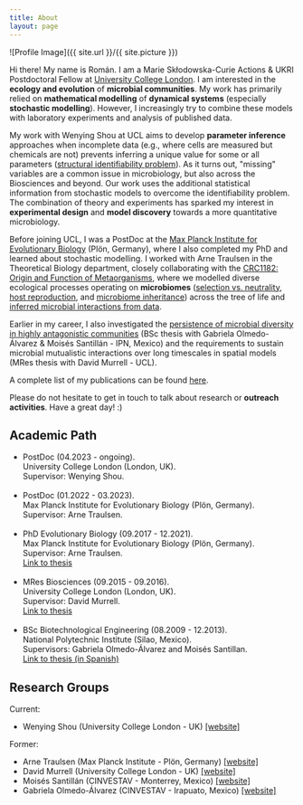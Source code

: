 ```yaml
---
title: About
layout: page
---
```

![Profile Image]({{ site.url }}/{{ site.picture }})

<p>Hi there! My name is Román. I am a Marie Skłodowska-Curie Actions & UKRI Postdoctoral Fellow at <a href="https://www.ucl.ac.uk/biosciences/gee/ucl-centre-lifes-origins-and-evolution">University College London</a>. I am interested in the <b>ecology and evolution</b> of <b>microbial communities</b>. My work has primarily relied on <b>mathematical modelling</b> of <b>dynamical systems</b> (especially <b>stochastic modelling</b>). However, I increasingly try to combine these models with laboratory experiments and analysis of published data.</p> 

<p>My work with Wenying Shou at UCL aims to develop <b>parameter inference</b> approaches when incomplete data (e.g., where cells are measured but chemicals are not) prevents inferring a unique value for some or all parameters (<a href="https://en.wikipedia.org/wiki/Structural_identifiability">structural identifiability problem</a>). As it turns out, "missing" variables are a common issue in microbiology, but also across the Biosciences and beyond. Our work uses the additional statistical information from stochastic models to overcome the identifiability problem. The combination of theory and experiments has sparked my interest in <b>experimental design</b> and <b>model discovery</b> towards a more quantitative microbiology.</p>

<p>Before joining UCL, I was a PostDoc at the <a href="https://www.evolbio.mpg.de">Max Planck Institute for Evolutionary Biology</a> (Plön, Germany), where I also completed my PhD and learned about stochastic modelling. I worked with Arne Traulsen in the Theoretical Biology department, closely collaborating with the <a href="https://www.metaorganism-research.com">CRC1182: Origin and Function of Metaorganisms</a>, where we modelled diverse ecological processes operating on <b>microbiomes</b> (<a href="https://doi.org/10.1098/rsif.2021.0717">selection vs. neutrality</a>, <a href="https://doi.org/10.1371/journal.pcbi.1008392">host reproduction</a>, and <a href="https://doi.org/10.1186/s12862-022-02029-2">microbiome inheritance</a>) across the tree of life and <a href="https://doi.org/10.1371/journal.pbio.3002913">inferred microbial interactions from data</a>.</p> 

<p>Earlier in my career, I also investigated the <a href="https://doi.org/10.3389/fmicb.2015.00489">persistence of microbial diversity in highly antagonistic communities</a> (BSc thesis with Gabriela Olmedo-Álvarez & Moisés Santillán - IPN, Mexico) and the requirements to sustain microbial mutualistic interactions over long timescales in spatial models (MRes thesis with David Murrell - UCL).</p> 

<p>A complete list of my publications can be found <a href="https://scholar.google.com/citations?user=TyfoFisAAAAJ&hl=en">here</a>.</p> 

<p>Please do not hesitate to get in touch to talk about research or <b>outreach activities</b>. Have a great day! :)</p>

<h2>Academic Path</h2>

<ul class="skill-list">
	<li>PostDoc (04.2023 - ongoing).<br>University College London (London, UK).<br>Supervisor: Wenying Shou.</li><br>
	<li>PostDoc (01.2022 - 03.2023).<br>Max Planck Institute for Evolutionary Biology (Plön, Germany).<br>Supervisor: Arne Traulsen.</li><br>
	<li>PhD Evolutionary Biology (09.2017 - 12.2021).<br>Max Planck Institute for Evolutionary Biology (Plön, Germany).<br>Supervisor: Arne Traulsen.<br><a href="https://hdl.handle.net/21.11116/0000-000B-34D5-A">Link to thesis</a></li><br>
	<li>MRes Biosciences (09.2015 - 09.2016).<br>University College London (London, UK).<br>Supervisor: David Murrell.<br><a href="https://github.com/romanzapien/mres_thesis/blob/main/MResThesis_RomanZapienCampos.pdf">Link to thesis</a></li><br>
	<li>BSc Biotechnological Engineering (08.2009 - 12.2013).<br>National Polytechnic Institute (Silao, Mexico).<br>Supervisors: Gabriela Olmedo-Álvarez and Moisés Santillan.<br><a href="https://github.com/romanzapien/bsc_thesis/blob/main/BScThesis_RomanZapienCampos.pdf">Link to thesis (in Spanish)</a></li>
</ul>

<h2>Research Groups</h2>

Current:
<ul>
	<li>Wenying Shou (University College London - UK) <a href="https://shoulab.wixsite.com/main">[website]</a></li>
</ul>

Former:
<ul>
	<li>Arne Traulsen (Max Planck Institute - Plön, Germany) <a href="http://web.evolbio.mpg.de/~traulsen/">[website]</a></li>
	<li>David Murrell (University College London - UK) <a href="http://www.homepages.ucl.ac.uk/~ucbtdjm/Site/Home.html">[website]</a></li>
	<li>Moisés Santillán (CINVESTAV - Monterrey, Mexico) <a href="http://www.monterrey.cinvestav.mx/msantillan/">[website]</a></li>
	<li>Gabriela Olmedo-Álvarez (CINVESTAV - Irapuato, Mexico) <a href="https://ira.cinvestav.mx/ingenieriagenetica/dra-gabriela-olmedo-alvarez/laboratorio-de-biologia-molecular-y-ecologia-microbiana/">[website]</a></li>
</ul>
